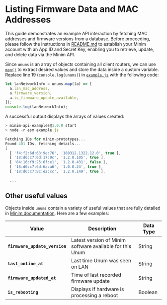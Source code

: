 # Listing Firmware Data and MAC Addresses

This guide demonstrates an example API interaction by fetching MAC addresses and firmware versions from a database. Before proceeding, please follow the instructions in [README.md](/README.md) to establish your Minim account with an App ID and Secret Key, enabling you to retrieve, update, and delete data via the Minim API.

Since `unums` is an array of objects containing all client routers, we can use [`map()`](https://www.w3schools.com/jsref/jsref_map.asp) to extract desired values and store the data inside a custom variable. Replace line 19 (`console.log(unums)`) in [`example.js`](/js/example.js) with the following code:

```javascript
let lanNetworkInfo = unums.map((a) => [
  a.lan_mac_address,
  a.firmware_version,
  a.is_firmware_update_available,
]);
console.log(lanNetworkInfo);
```

A successful output displays the arrays of values created:

```javascript
> minim-api-examples@1.0.0 start
> node -r esm example.js

Fetching IDs for minim-prototypes...
Found 401 IDs, fetching details...
[
  [ 'f4:f2:6d:63:9e:76', '180312.1322.12.0', true ],
  [ '18:d6:c7:6d:17:9c', '1.2.0.105', true ],
  [ '84:16:f9:25:6f:e1', '1.2.0.431', false ],
  [ '18:d6:c7:6d:6a:a6', '1.0.0.24', true ],
  [ '18:d6:c7:8c:e2:cc', '1.2.0.149', true ],

  ...
```

## Other useful values

Objects inside `unums` contain a variety of useful values that are fully detailed in [Minim documentation](https://my.minim.co/api_doc). Here are a few examples:

| Value                         | Description                                              | Data Type |
| ----------------------------- | -------------------------------------------------------- | --------- |
| **`firmware_update_version`** | Latest version of Minim software available for this Unum | String    |
| **`last_online_at`**          | Last time Unum was seen on LAN                           | String    |
| **`firmware_updated_at`**     | Time of last recorded firmware update                    | String    |
| **`is_rebooting`**            | Displays if hardware is processing a reboot              | Boolean   |
